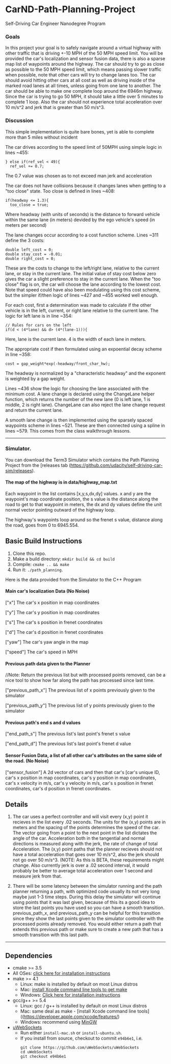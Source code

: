 # CarND-Path-Planning-Project
Self-Driving Car Engineer Nanodegree Program

### Goals
In this project your goal is to safely navigate around a virtual highway with other traffic that is driving +-10 MPH of the 50 MPH speed limit. You will be provided the car's localization and sensor fusion data, there is also a sparse map list of waypoints around the highway. The car should try to go as close as possible to the 50 MPH speed limit, which means passing slower traffic when possible, note that other cars will try to change lanes too. The car should avoid hitting other cars at all cost as well as driving inside of the marked road lanes at all times, unless going from one lane to another. The car should be able to make one complete loop around the 6946m highway. Since the car is trying to go 50 MPH, it should take a little over 5 minutes to complete 1 loop. Also the car should not experience total acceleration over 10 m/s^2 and jerk that is greater than 50 m/s^3.


### Discussion
This simple implementation is quite bare bones, yet is able to complete more than 5 miles without incident

The car drives according to the speed limit of 50MPH using simple logic in lines ~455:

    } else if(ref_vel < 49){
      ref_vel += 0.7;

The 0.7 value was chosen as to not exceed man jerk and acceleration

The car does not have collisions because it changes lanes when getting to a "too close" state. Too close is defined in lines ~408:

    if(headway <= 1.3){
      too_close = true;
Where headway (with units of seconds) is the distance to forward vehicle within the same lane (in meters) devided by the ego vehicle's speed (in meters per second)

The lane changes occur according to a cost function scheme.  Lines ~311 define the 3 costs:

    double left_cost = 0;
    double stay_cost = -0.01;
    double right_cost = 0;

These are the costs to change to the left/right lane, relative to the current lane, or stay in the current lane.  The initial value of stay cost below zero gives the car a slight preference to stay in the current lane. When the "too close" flag is on, the car will choose the lane according to the lowest cost. Note that speed could have also been modulating using this cost scheme, but the simpler if/then logic of lines ~427 and ~455 worked well enough.

For each cost, first a determination was made to calculate if the other vehicle is in the left, current, or right lane relative to the current lane. The logic for left lane is in line ~354:

    // Rules for cars on the left
    if(d < (4*lane) && d> (4*(lane-1))){

Here, lane is the current lane.  4 is the width of each lane in meters.

The appropriate cost if then formulated using an expoential decay scheme in line ~358:

    cost = gap_weight*exp(-headway/front_char_hw);
    
The headway is normalized by a "characteristic headway" and the exponent is weighted by a gap weight.

Lines ~436 show the logic for choosing the lane associated with the minimum cost. A lane change is declared using the ChangeLane helper function, which returns the number of the new lane (0 is left lane, 1 is middle, 2 is right lane).  ChangeLane can also reject the lane change request and return the current lane. 

A smooth lane change is then implemented using the sparsely spaced waypoints scheme in lines ~521. These are then connected using a spline in lines ~579.  This comes from the class walkthrough lessons.

---   
### Simulator.
You can download the Term3 Simulator which contains the Path Planning Project from the [releases tab (https://github.com/udacity/self-driving-car-sim/releases).

#### The map of the highway is in data/highway_map.txt
Each waypoint in the list contains  [x,y,s,dx,dy] values. x and y are the waypoint's map coordinate position, the s value is the distance along the road to get to that waypoint in meters, the dx and dy values define the unit normal vector pointing outward of the highway loop.

The highway's waypoints loop around so the frenet s value, distance along the road, goes from 0 to 6945.554.

## Basic Build Instructions

1. Clone this repo.
2. Make a build directory: `mkdir build && cd build`
3. Compile: `cmake .. && make`
4. Run it: `./path_planning`.

Here is the data provided from the Simulator to the C++ Program

#### Main car's localization Data (No Noise)

["x"] The car's x position in map coordinates

["y"] The car's y position in map coordinates

["s"] The car's s position in frenet coordinates

["d"] The car's d position in frenet coordinates

["yaw"] The car's yaw angle in the map

["speed"] The car's speed in MPH

#### Previous path data given to the Planner

//Note: Return the previous list but with processed points removed, can be a nice tool to show how far along
the path has processed since last time. 

["previous_path_x"] The previous list of x points previously given to the simulator

["previous_path_y"] The previous list of y points previously given to the simulator

#### Previous path's end s and d values 

["end_path_s"] The previous list's last point's frenet s value

["end_path_d"] The previous list's last point's frenet d value

#### Sensor Fusion Data, a list of all other car's attributes on the same side of the road. (No Noise)

["sensor_fusion"] A 2d vector of cars and then that car's [car's unique ID, car's x position in map coordinates, car's y position in map coordinates, car's x velocity in m/s, car's y velocity in m/s, car's s position in frenet coordinates, car's d position in frenet coordinates. 

## Details

1. The car uses a perfect controller and will visit every (x,y) point it recieves in the list every .02 seconds. The units for the (x,y) points are in meters and the spacing of the points determines the speed of the car. The vector going from a point to the next point in the list dictates the angle of the car. Acceleration both in the tangential and normal directions is measured along with the jerk, the rate of change of total Acceleration. The (x,y) point paths that the planner recieves should not have a total acceleration that goes over 10 m/s^2, also the jerk should not go over 50 m/s^3. (NOTE: As this is BETA, these requirements might change. Also currently jerk is over a .02 second interval, it would probably be better to average total acceleration over 1 second and measure jerk from that.

2. There will be some latency between the simulator running and the path planner returning a path, with optimized code usually its not very long maybe just 1-3 time steps. During this delay the simulator will continue using points that it was last given, because of this its a good idea to store the last points you have used so you can have a smooth transition. previous_path_x, and previous_path_y can be helpful for this transition since they show the last points given to the simulator controller with the processed points already removed. You would either return a path that extends this previous path or make sure to create a new path that has a smooth transition with this last path.


---

## Dependencies

* cmake >= 3.5
 * All OSes: [click here for installation instructions](https://cmake.org/install/)
* make >= 4.1
  * Linux: make is installed by default on most Linux distros
  * Mac: [install Xcode command line tools to get make](https://developer.apple.com/xcode/features/)
  * Windows: [Click here for installation instructions](http://gnuwin32.sourceforge.net/packages/make.htm)
* gcc/g++ >= 5.4
  * Linux: gcc / g++ is installed by default on most Linux distros
  * Mac: same deal as make - [install Xcode command line tools]((https://developer.apple.com/xcode/features/)
  * Windows: recommend using [MinGW](http://www.mingw.org/)
* [uWebSockets](https://github.com/uWebSockets/uWebSockets)
  * Run either `install-mac.sh` or `install-ubuntu.sh`.
  * If you install from source, checkout to commit `e94b6e1`, i.e.
    ```
    git clone https://github.com/uWebSockets/uWebSockets 
    cd uWebSockets
    git checkout e94b6e1
    ```



